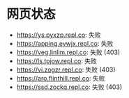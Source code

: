 # 网页状态
- https://ys.pyxzp.repl.co: 失败
- https://apping.eywjx.repl.co: 失败
- https://veg.linlim.repl.co: 失败 (403)
- https://ls.tpjow.repl.co: 失败
- https://vi.zogzr.repl.co: 失败 (403)
- https://aro.flinthill.repl.co: 失败
- https://ssd.zockq.repl.co: 失败 (403)
